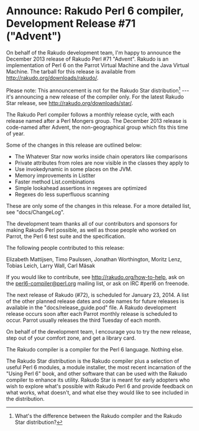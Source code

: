 # Announce: Rakudo Perl 6 compiler, Development Release #71 ("Advent")

On behalf of the Rakudo development team, I'm happy to announce the
December 2013 release of Rakudo Perl #71 "Advent". Rakudo is an
implementation of Perl 6 on the Parrot Virtual Machine and the Java Virtual
Machine. The tarball for this release is available from
<http://rakudo.org/downloads/rakudo/>.

Please note: This announcement is not for the Rakudo Star
distribution[^1] --- it's announcing a new release of the compiler
only.  For the latest Rakudo Star release, see
<http://rakudo.org/downloads/star/>.

The Rakudo Perl compiler follows a monthly release cycle, with each
release named after a Perl Mongers group. The December 2013 release is
code-named after Advent, the non-geographical group which fits this time of
year.

Some of the changes in this release are outlined below:

+ The Whatever Star now works inside chain operators like comparisons
+ Private attributes from roles are now visible in the classes they apply to
+ Use invokedynamic in some places on the JVM.
+ Memory improvements in ListIter
+ Faster method List.combinations
+ Simple lookahead assertions in regexes are optimized
+ Regexes do less superfluous scanning

These are only some of the changes in this release. For a more
detailed list, see "docs/ChangeLog".

The development team thanks all of our contributors and sponsors for
making Rakudo Perl possible, as well as those people who worked on
Parrot, the Perl 6 test suite and the specification.

The following people contributed to this release:

Elizabeth Mattijsen, Timo Paulssen, Jonathan Worthington, Moritz Lenz, Tobias Leich, Larry Wall, Carl Mäsak

If you would like to contribute, see <http://rakudo.org/how-to-help>,
ask on the <perl6-compiler@perl.org> mailing list, or ask on IRC
\#perl6 on freenode.

The next release of Rakudo (#72), is scheduled for January 23, 2014.
A list of the other planned release dates and code names for future
releases is available in the "docs/release_guide.pod" file. A Rakudo
development release occurs soon after each Parrot monthly release is
scheduled to occur.  Parrot usually releases the third Tuesday of
each month.

On behalf of the development team, I encourage you to try the new release,
step out of your comfort zone, and get a library card.

[^1]: What's the difference between the Rakudo compiler and the Rakudo
Star distribution?

The Rakudo compiler is a compiler for the Perl 6 language.
Nothing else.

The Rakudo Star distribution is the Rakudo compiler plus a selection
of useful Perl 6 modules, a module installer, the most recent
incarnation of the "Using Perl 6" book, and other software that can
be used with the Rakudo compiler to enhance its utility.  Rakudo Star
is meant for early adopters who wish to explore what's possible with
Rakudo Perl 6 and provide feedback on what works, what doesn't, and
what else they would like to see included in the distribution.
